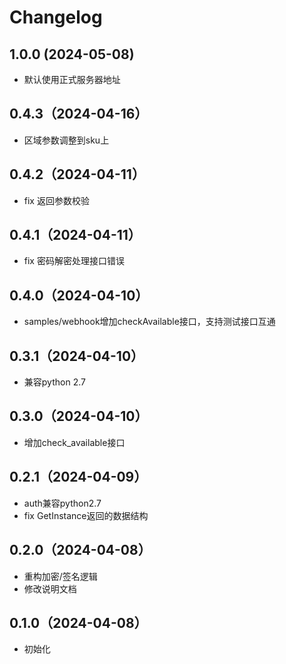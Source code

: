 # Changelog
## 1.0.0 (2024-05-08)

* 默认使用正式服务器地址

## 0.4.3（2024-04-16）
* 区域参数调整到sku上

## 0.4.2（2024-04-11）
* fix 返回参数校验

## 0.4.1（2024-04-11）
* fix 密码解密处理接口错误

## 0.4.0（2024-04-10）
* samples/webhook增加checkAvailable接口，支持测试接口互通

## 0.3.1（2024-04-10）
* 兼容python 2.7

## 0.3.0（2024-04-10）
* 增加check_available接口

## 0.2.1（2024-04-09）
* auth兼容python2.7
* fix GetInstance返回的数据结构

## 0.2.0（2024-04-08）
* 重构加密/签名逻辑
* 修改说明文档

## 0.1.0（2024-04-08）
* 初始化

